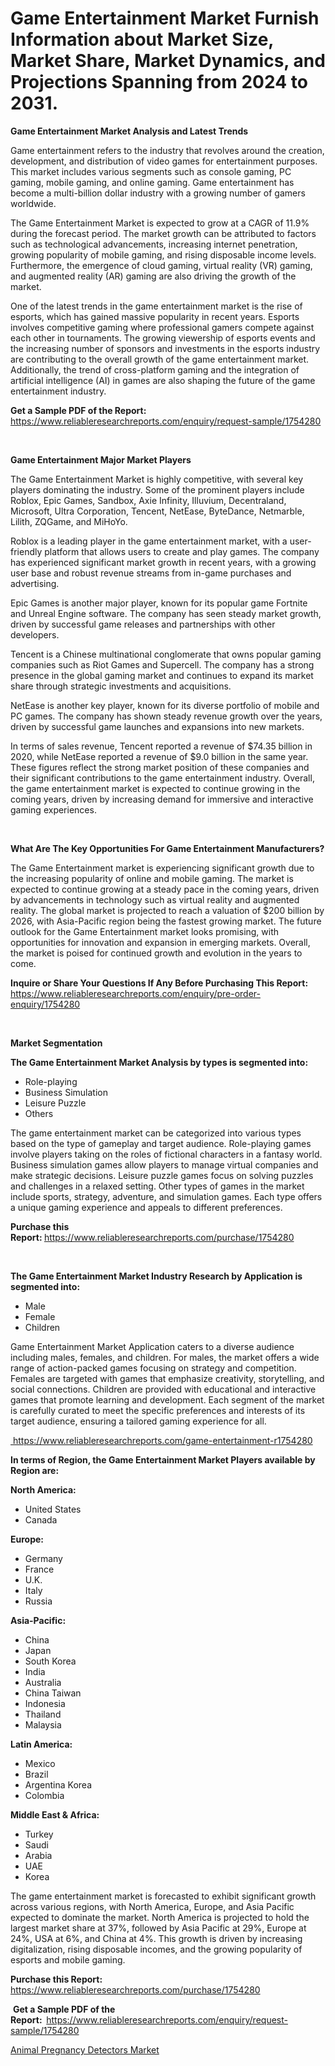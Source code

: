 <p><h1>Game Entertainment Market Furnish Information about Market Size, Market Share, Market Dynamics, and Projections Spanning from 2024 to 2031.</h1></p><p><strong>Game Entertainment Market Analysis and Latest Trends</strong></p>
<p><p>Game entertainment refers to the industry that revolves around the creation, development, and distribution of video games for entertainment purposes. This market includes various segments such as console gaming, PC gaming, mobile gaming, and online gaming. Game entertainment has become a multi-billion dollar industry with a growing number of gamers worldwide.</p><p>The Game Entertainment Market is expected to grow at a CAGR of 11.9% during the forecast period. The market growth can be attributed to factors such as technological advancements, increasing internet penetration, growing popularity of mobile gaming, and rising disposable income levels. Furthermore, the emergence of cloud gaming, virtual reality (VR) gaming, and augmented reality (AR) gaming are also driving the growth of the market.</p><p>One of the latest trends in the game entertainment market is the rise of esports, which has gained massive popularity in recent years. Esports involves competitive gaming where professional gamers compete against each other in tournaments. The growing viewership of esports events and the increasing number of sponsors and investments in the esports industry are contributing to the overall growth of the game entertainment market. Additionally, the trend of cross-platform gaming and the integration of artificial intelligence (AI) in games are also shaping the future of the game entertainment industry.</p></p>
<p><strong>Get a Sample PDF of the Report:&nbsp;</strong> <a href="https://www.reliableresearchreports.com/enquiry/request-sample/1754280">https://www.reliableresearchreports.com/enquiry/request-sample/1754280</a></p>
<p>&nbsp;</p>
<p><strong>Game Entertainment Major Market Players</strong></p>
<p><p>The Game Entertainment Market is highly competitive, with several key players dominating the industry. Some of the prominent players include Roblox, Epic Games, Sandbox, Axie Infinity, Illuvium, Decentraland, Microsoft, Ultra Corporation, Tencent, NetEase, ByteDance, Netmarble, Lilith, ZQGame, and MiHoYo.</p><p>Roblox is a leading player in the game entertainment market, with a user-friendly platform that allows users to create and play games. The company has experienced significant market growth in recent years, with a growing user base and robust revenue streams from in-game purchases and advertising.</p><p>Epic Games is another major player, known for its popular game Fortnite and Unreal Engine software. The company has seen steady market growth, driven by successful game releases and partnerships with other developers.</p><p>Tencent is a Chinese multinational conglomerate that owns popular gaming companies such as Riot Games and Supercell. The company has a strong presence in the global gaming market and continues to expand its market share through strategic investments and acquisitions.</p><p>NetEase is another key player, known for its diverse portfolio of mobile and PC games. The company has shown steady revenue growth over the years, driven by successful game launches and expansions into new markets.</p><p>In terms of sales revenue, Tencent reported a revenue of $74.35 billion in 2020, while NetEase reported a revenue of $9.0 billion in the same year. These figures reflect the strong market position of these companies and their significant contributions to the game entertainment industry. Overall, the game entertainment market is expected to continue growing in the coming years, driven by increasing demand for immersive and interactive gaming experiences.</p></p>
<p>&nbsp;</p>
<p><strong>What Are The Key Opportunities For Game Entertainment Manufacturers?</strong></p>
<p><p>The Game Entertainment market is experiencing significant growth due to the increasing popularity of online and mobile gaming. The market is expected to continue growing at a steady pace in the coming years, driven by advancements in technology such as virtual reality and augmented reality. The global market is projected to reach a valuation of $200 billion by 2026, with Asia-Pacific region being the fastest growing market. The future outlook for the Game Entertainment market looks promising, with opportunities for innovation and expansion in emerging markets. Overall, the market is poised for continued growth and evolution in the years to come.</p></p>
<p><strong>Inquire or Share Your Questions If Any Before Purchasing This Report:</strong> <a href="https://www.reliableresearchreports.com/enquiry/pre-order-enquiry/1754280">https://www.reliableresearchreports.com/enquiry/pre-order-enquiry/1754280</a></p>
<p>&nbsp;</p>
<p><strong>Market Segmentation</strong></p>
<p><strong>The Game Entertainment Market Analysis by types is segmented into:</strong></p>
<p><ul><li>Role-playing</li><li>Business Simulation</li><li>Leisure Puzzle</li><li>Others</li></ul></p>
<p><p>The game entertainment market can be categorized into various types based on the type of gameplay and target audience. Role-playing games involve players taking on the roles of fictional characters in a fantasy world. Business simulation games allow players to manage virtual companies and make strategic decisions. Leisure puzzle games focus on solving puzzles and challenges in a relaxed setting. Other types of games in the market include sports, strategy, adventure, and simulation games. Each type offers a unique gaming experience and appeals to different preferences.</p></p>
<p><strong>Purchase this Report:&nbsp;</strong><a href="https://www.reliableresearchreports.com/purchase/1754280">https://www.reliableresearchreports.com/purchase/1754280</a></p>
<p>&nbsp;</p>
<p><strong>The Game Entertainment Market Industry Research by Application is segmented into:</strong></p>
<p><ul><li>Male</li><li>Female</li><li>Children</li></ul></p>
<p><p>Game Entertainment Market Application caters to a diverse audience including males, females, and children. For males, the market offers a wide range of action-packed games focusing on strategy and competition. Females are targeted with games that emphasize creativity, storytelling, and social connections. Children are provided with educational and interactive games that promote learning and development. Each segment of the market is carefully curated to meet the specific preferences and interests of its target audience, ensuring a tailored gaming experience for all.</p></p>
<p><a href="https://www.reliableresearchreports.com/game-entertainment-r1754280">&nbsp;https://www.reliableresearchreports.com/game-entertainment-r1754280</a></p>
<p><strong>In terms of Region, the Game Entertainment Market Players available by Region are:</strong></p>
<p>
    <p> <strong> North America: </strong>
        <ul>
            <li>United States</li>
            <li>Canada</li>
        </ul>
        </p> 
    <p> <strong> Europe: </strong>
        <ul>
            <li>Germany</li>
            <li>France</li>
            <li>U.K.</li>
            <li>Italy</li>
            <li>Russia</li>
        </ul>
        </p> 
    <p> <strong> Asia-Pacific: </strong>
        <ul>
            <li>China</li>
            <li>Japan</li>
            <li>South Korea</li>
            <li>India</li>
            <li>Australia</li>
            <li>China Taiwan</li>
            <li>Indonesia</li>
            <li>Thailand</li>
            <li>Malaysia</li>
        </ul>
        </p> 
    <p> <strong> Latin America: </strong>
        <ul>
            <li>Mexico</li>
            <li>Brazil</li>
            <li>Argentina Korea</li>
            <li>Colombia</li>
        </ul>
        </p> 
    <p> <strong> Middle East & Africa: </strong>
        <ul>
            <li>Turkey</li>
            <li>Saudi</li>
            <li>Arabia</li>
            <li>UAE</li>
            <li>Korea</li>
        </ul>
    </p>
    </p>
<p><p>The game entertainment market is forecasted to exhibit significant growth across various regions, with North America, Europe, and Asia Pacific expected to dominate the market. North America is projected to hold the largest market share at 37%, followed by Asia Pacific at 29%, Europe at 24%, USA at 6%, and China at 4%. This growth is driven by increasing digitalization, rising disposable incomes, and the growing popularity of esports and mobile gaming.</p></p>
<p><strong>Purchase this Report: </strong><a href="https://www.reliableresearchreports.com/purchase/1754280">https://www.reliableresearchreports.com/purchase/1754280</a></p>
<p>&nbsp;<strong>Get a Sample PDF of the Report:&nbsp;&nbsp;</strong><a href="https://www.reliableresearchreports.com/enquiry/request-sample/1754280">https://www.reliableresearchreports.com/enquiry/request-sample/1754280</a></p>
<p><strong></strong></p>
<p><p><a href="https://view.publitas.com/reportprime-1/animal-pregnancy-detectors-market-exploring-market-share-market-trends-and-future-growth/">Animal Pregnancy Detectors Market</a></p></p>